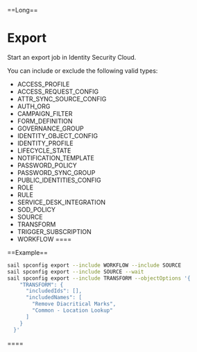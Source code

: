 ==Long==
# Export
Start an export job in Identity Security Cloud.

You can include or exclude the following valid types:
 - ACCESS_PROFILE
 - ACCESS_REQUEST_CONFIG
 - ATTR_SYNC_SOURCE_CONFIG
 - AUTH_ORG
 - CAMPAIGN_FILTER
 - FORM_DEFINITION
 - GOVERNANCE_GROUP
 - IDENTITY_OBJECT_CONFIG
 - IDENTITY_PROFILE
 - LIFECYCLE_STATE
 - NOTIFICATION_TEMPLATE
 - PASSWORD_POLICY
 - PASSWORD_SYNC_GROUP
 - PUBLIC_IDENTITIES_CONFIG
 - ROLE
 - RULE
 - SERVICE_DESK_INTEGRATION
 - SOD_POLICY
 - SOURCE
 - TRANSFORM
 - TRIGGER_SUBSCRIPTION
 - WORKFLOW
====

==Example==
```bash
sail spconfig export --include WORKFLOW --include SOURCE
sail spconfig export --include SOURCE --wait
sail spconfig export --include TRANSFORM --objectOptions '{
    "TRANSFORM": {
      "includedIds": [],
      "includedNames": [
        "Remove Diacritical Marks",
        "Common - Location Lookup"
      ]
    }
  }'
```
====